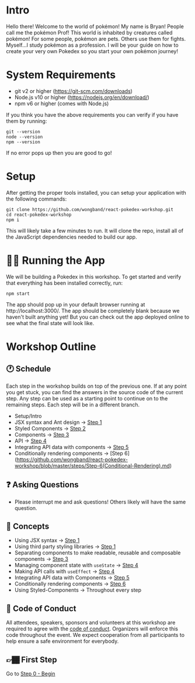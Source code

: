 # Intro

Hello there! Welcome to the world of pokémon! My name is Bryan! People call me the pokémon Prof! This world is inhabited by creatures called pokémon! For some people, pokémon are pets. Others use them for fights. Myself...I study pokémon as a profession. I will be your guide on how to create your very own Pokedex so you start your own pokémon journey!

# System Requirements

- git v2 or higher (https://git-scm.com/downloads)
- Node.js v10 or higher (https://nodejs.org/en/download/)
- npm v6 or higher (comes with Node.js)

If you think you have the above requirements you can verify if you have them by running:

```
git --version
node --version
npm --version
```

If no error pops up then you are good to go!
 
# Setup

After getting the proper tools installed, you can setup your application with the following commands:

```
git clone https://github.com/wongband/react-pokedex-workshop.git
cd react-pokedex-workshop
npm i
```

This will likely take a few minutes to run. It will clone the repo, install all of the JavaScript dependencies needed to build our app.

# 🏃🏻 Running the App

We will be building a Pokedex in this workshop. To get started and verify that everything has been installed correctly, run:

```
npm start
```

The app should pop up in your default browser running at http://localhost:3000/. The app should be completely blank because we haven't built anything yet! But you can check out the app deployed online to see what the final state will look like.

# Workshop Outline

## 🕐 Schedule

Each step in the workshop builds on top of the previous one. If at any point you get stuck, you can find the answers in the source code of the current step. Any step can be used as a starting point to continue on to the remaining steps. Each step will be in a different branch.

- Setup/Intro
- JSX syntax and Ant design -> [Step 1](https://github.com/wongband/react-pokedex-workshop/blob/master/steps/Step-1(JSX).md) 
- Styled Components -> [Step 2](https://github.com/wongband/react-pokedex-workshop/blob/master/steps/Step-2(Styled-Components).md)
- Components -> [Step 3](https://github.com/wongband/react-pokedex-workshop/blob/master/steps/Step-3(Separating-components).md)
- API -> [Step 4](https://github.com/wongband/react-pokedex-workshop/blob/master/steps/Step-4(API).md)
- Integrating API data with components -> [Step 5](https://github.com/wongband/react-pokedex-workshop/blob/master/steps/Step-5(API-Integration).md)
- Conditionally rendering components -> [Step 6] (https://github.com/wongband/react-pokedex-workshop/blob/master/steps/Step-6(Conditional-Rendering).md)

## ❓ Asking Questions
- Please interrupt me and ask questions! Others likely will have the same question.

## 🌟 Concepts
- Using JSX syntax -> [Step 1](https://github.com/wongband/react-pokedex-workshop/blob/master/steps/Step-1(JSX).md)
- Using third party styling libraries -> [Step 1](https://github.com/wongband/react-pokedex-workshop/blob/master/steps/Step-1(JSX).md)
- Separating components to make readable, reusable and composable components -> [Step 3](https://github.com/wongband/react-pokedex-workshop/blob/master/steps/Step-3(Separating-components).md)
- Managing component state with `useState` -> [Step 4](https://github.com/wongband/react-pokedex-workshop/blob/master/steps/Step-4(API).md)
- Making API calls with `useEffect` -> [Step 4](https://github.com/wongband/react-pokedex-workshop/blob/master/steps/Step-4(API).md)
- Integrating API data with Components -> [Step 5](https://github.com/wongband/react-pokedex-workshop/blob/master/steps/Step-5(API-Integration).md)
- Conditionally rendering components -> [Step 6](https://github.com/wongband/react-pokedex-workshop/blob/master/steps/Step-6(Conditional-Rendering).md)
- Using Styled-Components -> Throughout every step

## 🤝 Code of Conduct
All attendees, speakers, sponsors and volunteers at this workshop are required to agree with the [code of conduct](https://github.com/wongband/react-pokedex-workshop/blob/master/CODE_OF_CONDUCT.md). Organizers will enforce this code throughout the event. We expect cooperation from all participants to help ensure a safe environment for everybody.

## 👉🏾 First Step

Go to [Step 0 - Begin](https://github.com/wongband/react-pokedex-workshop/blob/master/steps/Step-0.md)
